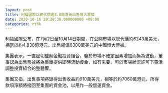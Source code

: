 ```yaml
---
layout: post
title: 利福國際以總代價逾4.8億港元出售恒大票據
date: 2020-10-16 20:28:38.000000000 +08:00
categories: rthk
---
```


利福國際公布，在7月2日至10月14日期間，在公開市場以總代價約6243萬美元，相當於約4.838億港元，出售總值6300萬美元的中國恒大票據。

集團表示，一直密切監察金融投資組合，鑒於市場不確定因素增加而極為波動，董事認為出售票據將為集團提供即時流動資金，如有需要，可於市場狀況許可下靈活調整投資組合的整體策。

集團又指，出售事項將錄得出售收益約910萬美元，相等於約7060萬港元，所得款項淨額將撥回至集團的資金池，以用作一般營運資金。
